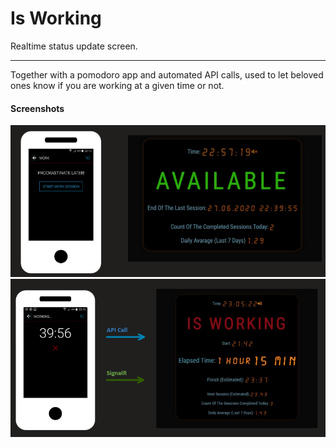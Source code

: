# Is Working
 
Realtime status update screen.

---

Together with a pomodoro app and automated API calls, used to let beloved ones know if you are working at a given time or not.

#### Screenshots
 
![is not working](/images/green.png)
![is working](/images/red.png)
